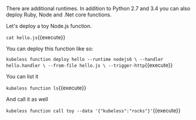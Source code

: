 There are additional runtimes. In addition to Python 2.7 and 3.4 you can also deploy Ruby, Node and .Net core functions.

Let's deploy a toy Node.js function.

`cat hello.js`{{execute}}

You can deploy this function like so:

`kubeless function deploy hello --runtime nodejs6 \
                              --handler hello.handler \
                              --from-file hello.js \
                              --trigger-http`{{execute}}

You can list it

`kubeless function ls`{{execute}}

And call it as well

`kubeless function call toy --data '{"kubeless":"rocks"}'`{{execute}}

